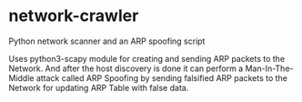 # network-crawler
Python network scanner and an ARP spoofing script

Uses python3-scapy module for creating and sending ARP packets to the Network.
And after the host discovery is done it can perform a Man-In-The-Middle attack called ARP Spoofing by sending falsified ARP packets to the Network for updating ARP Table with false data.

